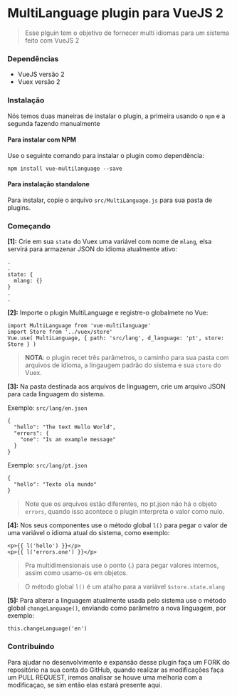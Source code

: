 # MultiLanguage plugin para VueJS 2

> Esse plguin tem o objetivo de fornecer multi idiomas para um sistema feito com VueJS 2

### Dependências
- VueJS versão 2
- Vuex versão 2

### Instalação
Nós temos duas maneiras de instalar o plugin, a primeira usando o `npm` e a segunda fazendo manualmente

#### Para instalar com NPM

Use o seguinte comando para instalar o plugin como dependência:

	npm install vue-multilanguage --save

#### Para instalação standalone

Para instalar, copie o arquivo `src/MultiLanguage.js` para sua pasta de plugins.


### Começando

**[1]:** Crie em sua `state` do Vuex uma variável com nome de `mlang`, elsa servirá para armazenar JSON do idioma atualmente ativo:

	.
	.
	state: {
	  mlang: {}
	}
	.
	.

**[2]:** Importe o plugin MultiLanguage e registre-o globalmete no Vue:

	import MultiLanguage from 'vue-multilanguage'
	import Store from '../vuex/store'
	Vue.use( MultiLanguage, { path: 'src/lang', d_language: 'pt', store: Store } )

> **NOTA**: o plugin recet três parâmetros, o caminho para sua pasta com arquivos de idioma, a lingaugem padrão do sistema e sua `store` do Vuex.

**[3]:** Na pasta destinada aos arquivos de linguagem, crie um arquivo JSON para cada linguagem do sistema.

Exemplo: `src/lang/en.json`

	{
	  "hello": "The text Hello World",
	  "errors": {
		"one": "Is an example message"
	  }
	}


Exemplo: `src/lang/pt.json`

	{
	  "hello": "Texto ola mundo"
	}

> Note que os arquivos estão diferentes, no pt.json não há o objeto `errors`, quando isso acontece o plugin interpreta o valor como nulo.

**[4]:** Nos seus componentes use o método global `l()` para pegar o valor de uma variável o idioma atual do sistema, como exemplo:

	<p>{{ l('hello') }}</p>
	<p>{{ l('errors.one') }}</p>

> Pra multidimensionais use o ponto (.) para pegar valores internos, assim como usamo-os em objetos.

> O método global `l()` é um atalho para a variável `$store.state.mlang`

**[5]:** Para alterar a linguagem atualmente usada pelo sistema use o método global `changeLanguage()`, enviando como parâmetro a nova linguagem, por exemplo:

	this.changeLanguage('en')


### Contribuindo

Para ajudar no desenvolvimento e expansão desse plugin faça um FORK do repositório na sua conta do GitHub, quando realizar as modificações faça um PULL REQUEST, iremos analisar se houve uma melhoria com a modificaçao, se sim então elas estará presente aqui.

